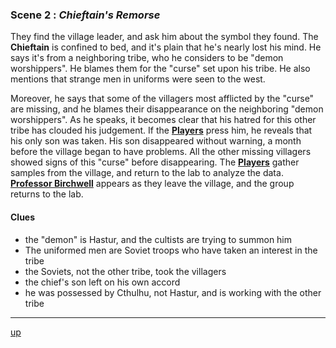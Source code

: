 
### Scene 2 : *Chieftain's Remorse* ###

They find the village leader, and ask him about the symbol they found.
The **Chieftain** is confined to bed, and it's plain that he's nearly lost his mind.
He says it's from a neighboring tribe, who he considers to be "demon worshippers".
He blames them for the "curse" set upon his tribe.
He also mentions that strange men in uniforms were seen to the west.

Moreover, he says that some of the villagers most afflicted by the "curse" are missing,
and he blames their disappearance on the neighboring "demon worshippers".
As he speaks, it becomes clear that his hatred for this other tribe has clouded his judgement.
If the **[Players][]** press him, he reveals that his only son was taken.
His son disappeared without warning, a month before the village began to have problems.
All the other missing villagers showed signs of this "curse" before disappearing.
The **[Players][]** gather samples from the village, and return to the lab to analyze the data.
**[Professor Birchwell][]** appears as they leave the village, and the group returns to the lab.


#### Clues ####
- the "demon" is Hastur, and the cultists are trying to summon him
- The uniformed men are Soviet troops who have taken an interest in the tribe
- the Soviets, not the other tribe, took the villagers
- the chief's son left on his own accord
- he was possessed by Cthulhu, not Hastur, and is working with the other tribe

---
[up][]

[up]: <https://github.com/evan-erdos/trail-of-cthulhu/blob/master/outline/act-0/seq-0/sequence.md>
[players]: <https://github.com/evan-erdos/trail-of-cthulhu/blob/master/outline/characters/players.md>
[professor birchwell]: <https://github.com/evan-erdos/trail-of-cthulhu/blob/master/outline/characters/birchwell.md>
